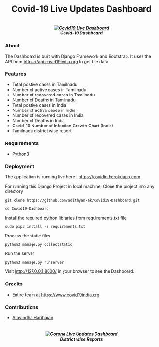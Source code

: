 <h1 align="center">Covid-19 Live Updates Dashboard</h1>

<h5 align="center">
  <br>
  <a href="https://github.com/adithyan-ak/Covid19-Dashboard"><img src="https://i.ibb.co/pvq2BCg/Screenshot.png" alt="Covid19 Live Dashboard"></a>
  <br>
  Covid-19 Dashboard
  <br>
</h5>

### About

The Dashboard is built with Django Framework and Bootstrap. It uses the API from https://api.covid19india.org to get the data. 

### Features

- Total postive cases in Tamilnadu
- Number of active cases in Tamilnadu
- Number of recovered cases in Tamilnadu
- Number of Deaths in Tamilnadu
- Total postive cases in India
- Number of active cases in India
- Number of recovered cases in India
- Number of Deaths in India
- Covid-19 Number of Infection Growth Chart (India)
- Tamilnadu district wise report

### Requirements

- Python3

### Deployment

The application is running live here : https://covidin.herokuapp.com

For running this Django Project in local machine, Clone the project into any directory

```git clone https://github.com/adithyan-ak/Covid19-Dashboard.git```

```cd Covid19-Dashboard```

Install the required python libraries from requirements.txt file

```sudo pip3 install -r requirements.txt```

Process the static files 

```python3 manage.py collectstatic```

Run the server

```python3 manage.py runserver```

Visit http://127.0.0.1:8000/ in your browser to see the Dashboard.

### Credits

- Entire team at https://www.covid19india.org

### Contributions

- <a href="https://github.com/Aravindha1234u">Aravindha Hariharan</a>

<h5 align="center">
  <br>
  <a href="https://github.com/adithyan-ak/Covid19-Dashboard"><img src="https://i.ibb.co/n0hQKnq/covidin-herokuapp-com.png" alt="Corona Live Updates Dashboard"></a>
  <br>
  District wise Reports
  <br>
</h5>
